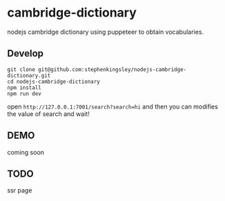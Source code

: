 # cambridge-dictionary
nodejs cambridge dictionary using puppeteer to obtain vocabularies.

## Develop

```shell
git clone git@github.com:stephenkingsley/nodejs-cambridge-dictionary.git
cd nodejs-cambridge-dictionary
npm install
npm run dev
```

open `http://127.0.0.1:7001/search?search=hi` and then you can modifies the value of search and wait!

## DEMO
coming soon

## TODO
ssr page